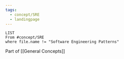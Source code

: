```yaml
---
tags:
  - concept/SRE
  - landingpage
---
```

```dataview
LIST
From #concept/SRE 
where file.name != "Software Engineering Patterns"
```

Part of [[General Concepts]]
